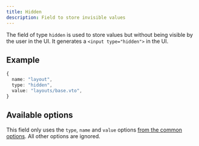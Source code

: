 ```yaml
---
title: Hidden
description: Field to store invisible values
---
```


The field of type `hidden` is used to store values but without being visible by
the user in the UI. It generates a `<input type="hidden">` in the UI.

## Example

```ts
{
  name: "layout",
  type: "hidden",
  value: "layouts/base.vto",
}
```

## Available options

This field only uses the `type`, `name` and `value` options
[from the common options](./index.md#common-field-options). All other options
are ignored.
